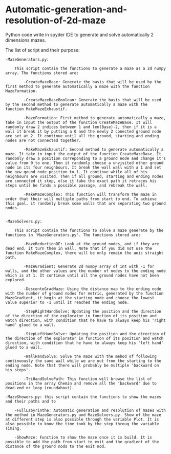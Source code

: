 # Automatic-generation-and-resolution-of-2d-maze
Python code write in spyder IDE to generate and solve automatically 2 dimensions mazes.

The list of script and their purpose:

	-MazeGenerators.py:

		This script contain the functions to generate a maze as a 2d numpy array. The functions stored are:

			-CreateMazeBase: Generate the basis that will be used by the first method to generate automatically a maze with the function MazeFormation.

			-CreateMazeBaseBoolean: Generate the basis that will be used by the second method to generate automatically a maze with the function MakeMazeExhaustif.

			-MazeFormation: First method to generate automatically a maze, take in input the output of the function CreateMazeBase. It will randomly draw 2 indices between 1 and len(Base)-2, then if it is a wall it break it by putting a 0 and the newly 2 conected ground node are set at 2. It continue until all the ground, starting and ending nodes are not connected together.

			-MakeMazeExhaustif: Second method to generate automatically a maze. It take in input the output of the function CreateMazeBase. It randomly draw a position correponding to a ground node and change it's value from 0 to one. Then it randomly choose a unvisited other ground node in its four neighbours. It break the wall wall with a 1 and set the new gound node position to 1. It continue while all of his neighbours are visited. Then if all ground, starting and ending nodes are connected it stop, else it take the exact path it retraces his steps until he finds a possible passage, and rebreak the wall.

			-MakeMazeComplex: This function will transform the maze in order that their will multiple paths from start to end. To achieve this goal, it randomly break some walls that are separating two ground nodes.


	-MazeSolvers.py:

		This script contain the functions to solve a maze generate by the functions in 'MazeGenerators.py'. The functions stored are:

			-MazeReductionDE: Look at the ground nodes, and if they are dead end, it turn them in wall. Note that if you did not use the function MakeMazeComplex, there will be only remain the unic straight path.

			-MazeGradient: Generate 2d numpy array of int with -1 for walls, and the other values are the number of nodes to the ending node which is at 1. It continue until all the ground nodes have not been explored.

			-DescenteGradMaze: Using the distance map to the ending node with the number of ground nodes for metric, generated by the function MazeGradient, it begin at the starting node and choose the lowest value superior to -1 until it reached the ending node.

			-StepRightHandSolve: Updating the position and the direction of the direction of the explorator in function of its position and watch direction, with condition that he have to always keep his 'right hand' glued to a wall.
			
			-StepLeftHandSolve: Updating the position and the direction of the direction of the explorator in function of its position and watch direction, with condition that he have to always keep his 'left hand' glued to a wall.
			
			-WallHandSolve: Solve the maze with the mehod of following continuously the same wall while we are out from the starting to the ending node. Note that there will probably be multiple 'backward on his steps'.
			
			-TriHandSolvePath: This function will browse the list of positions in the array Chemin and remove all the 'backward' due to dead-end or loop (roundabout).

	-MazeShowers.py: this script contain the functions to show the mazes and their paths and to 
	
		-FullLabyrinthe: Automatic generation and resolution of mazes with the method in MazeGenerators.py and MazeSolvers.py. Show of the maze at different step is also possible through the variable Plot. It is also possible to know the time took by the step throug the variable Timing.
		
		-ShowMaze: Function to show the maze once it is build. It is possible to add the path from start to exit and the gradient of the distance of the ground nods to the exit nod.
